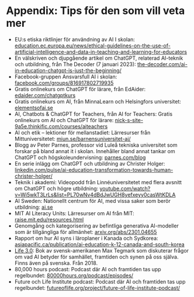 # Appendix: Tips för den som vill veta mer
* EU:s etiska riktlinjer för användning av AI I skolan: [education.ec.europa.eu/news/ethical-guidelines-on-the-use-of-artificial-intelligence-and-data-in-teaching-and-learning-for-educators][1]
* En välskriven och djupgående artikel om ChatGPT, relaterad AI-teknik och utbildning, från The Decoder (7 januari 2023): [the-decoder.com/ai-in-education-chatgpt-is-just-the-beginning/][2]
* Facebook-gruppen Ansvarsfull AI i skolan: [facebook.com/groups/816917802719935][3]
* Gratis onlinekurs om ChatGPT för lärare, från EdAider: [edaider.com/chatgptkurs][4]
* Gratis onlinekurs om AI, från MinnaLearn och Helsingfors universitet: [elementsofai.se][5]
* AI, Chatbots & ChatGPT for Teachers, från AI for Teachers: Gratis onlinekurs om AI och ChatGPT för lärare: [nick-s-site-9a5e.thinkific.com/courses/aiteachers][6]
* AI och etik – lektioner för mellanstadiet: Lärresurser från Mittuniversitetet: [miun.se/barnensuniversitet-ai/][7]
* Blogg av Peter Parnes, professor vid Luleå tekniska universitet som forskar på bland annat it i skolan. Innehåller bland annat tankar om ChatGPT och högskoleundervisning: [parnes.com/blog][8]
* En serie inlägg om ChatGPT och utbildning av Christer Holger: [linkedin.com/pulse/ai-education-transformation-towards-human-christer-holger/][9]
* Teknik i akademi: Videopodd från Linnéuniversitetet med flera avsnitt om ChatGPT och högre utbildning: [youtube.com/watch?v=Wi5wkT3LrLs&list=PL70wNv4dBdJwUGH8yefxeyy0casWtKDLA][10]
* AI Sweden: Nationellt centrum för AI, med vissa saker som berör utbildning: [ai.se][11]
* MIT AI Literacy Units: Lärresurser om AI från MIT: [raise.mit.edu/resources.html][12]
* Genomgång och kategorisering av befintliga generativa AI-modeller som är tillgängliga för allmänhet: [arxiv.org/abs/2301.04655][13]
* Rapport om hur AI syns i läroplaner i Kanada och Sydkorea: [asiapacific.ca/publication/ai-education-k-12-canada-and-south-korea][14]
* [Life 3.0][15]: Bok av svensk-amerikanen Max Tegmark som diskuterar frågor om vad AI betyder för samhället, framtiden och synen på oss själva. Finns även på svenska. Från 2018.
* 80,000 hours podcast: Podcast där AI och framtiden tas upp regelbundet: [80000hours.org/podcast/episodes/][16]
* Future och Life Institute podcast: Podcast där AI och framtiden tas upp regelbundet: [futureoflife.org/project/future-of-life-institute-podcast/][17]

[1]:	https://education.ec.europa.eu/news/ethical-guidelines-on-the-use-of-artificial-intelligence-and-data-in-teaching-and-learning-for-educators
[2]:	https://the-decoder.com/ai-in-education-chatgpt-is-just-the-beginning/
[3]:	https://www.facebook.com/groups/816917802719935
[4]:	https://www.edaider.com/chatgptkurs
[5]:	https://www.elementsofai.se/
[6]:	https://nick-s-site-9a5e.thinkific.com/courses/aiteachers
[7]:	https://www.miun.se/barnensuniversitet-ai/
[8]:	http://www.parnes.com/blog/
[9]:	https://www.linkedin.com/pulse/ai-education-transformation-towards-human-christer-holger/
[10]:	https://www.youtube.com/watch?v=Wi5wkT3LrLs&list=PL70wNv4dBdJwUGH8yefxeyy0casWtKDLA
[11]:	https://www.ai.se/en
[12]:	https://raise.mit.edu/resources.html
[13]:	https://arxiv.org/abs/2301.04655
[14]:	https://www.asiapacific.ca/publication/ai-education-k-12-canada-and-south-korea
[15]:	https://en.wikipedia.org/wiki/Life_3.0
[16]:	https://80000hours.org/podcast/episodes/
[17]:	https://futureoflife.org/project/future-of-life-institute-podcast/